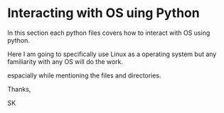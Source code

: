 # Interacting with OS uing Python

In this section each python files covers how to interact with OS
using python. 

Here I am going to specifically use Linux as a operating system
but any familiarity with any OS will do the work.

espacially while mentioning the files and directories.

Thanks,

SK